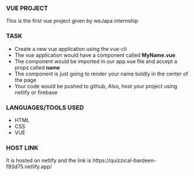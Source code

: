 <div>
    <h3>VUE PROJECT</h3>
    <p>This is the first vue project given by weJapa internship</p>
</div>

<div>
    <h3>TASK</h3>
    <ul>
        <li>Create a new vue application using the vue-cli</li>
        <li>The vue application would have a component called <strong>MyName.vue</strong></li>
        <li>The component would be imported in our app.vue file and accept a props called <strong>name</strong></li>
        <li>The component is just going to render your name boldly in the center of the page</li>
        <li>Your code would be pushed to github, Also, host your project using netlify or firebase</li>
    </ul>
</div>

<div>
    <h3>LANGUAGES/TOOLS USED</h3>
    <ul>
        <li>HTML</li>
        <li>CSS</li>
        <li>VUE</li>
    </ul>
</div>

<div>
    <h3>HOST LINK</h3>
    <p> It is hosted on netlify and the link is https://quizzical-bardeen-f93d75.netlify.app/</p>
</div>